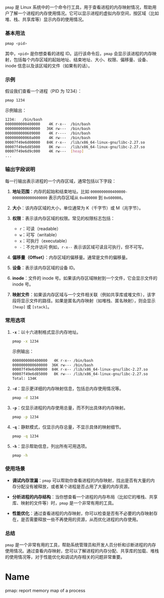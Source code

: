 `pmap` 是 Linux 系统中的一个命令行工具，用于查看进程的内存映射情况，帮助用户了解一个进程的内存使用情况。它可以显示进程的虚拟内存空间，按区域（比如堆、栈、共享库等）显示内存的使用情况。

### 基本用法

```bash
pmap <pid>
```

其中，`<pid>` 是你想查看的进程 ID。运行该命令后，`pmap` 会显示该进程的内存映射，包括每个内存区域的起始地址、结束地址、大小、权限、偏移量、设备、inode 信息以及该区域的文件（如果有的话）。

### 示例

假设我们查看一个进程（PID 为 1234）：

```bash
pmap 1234
```

示例输出：

```bash
1234:   /bin/bash
0000000000400000    4K r-x--  /bin/bash
0000000000600000   36K rw---  /bin/bash
0000000000609000    4K r----  /bin/bash
000000000060a000    4K rw---  /bin/bash
00007f49e6d00000   84K r-x--  /lib/x86_64-linux-gnu/libc-2.27.so
00007f49e6d85000    8K rw---  /lib/x86_64-linux-gnu/libc-2.27.so
00007f49e6d9c000    4K rw---  [heap]
...
```

### 输出字段说明

每一行输出表示进程的一个内存区域，通常包括以下字段：

1. **地址范围**：内存的起始和结束地址。比如 `0000000000400000-0000000000600000` 表示内存区域从 `0x400000` 到 `0x600000`。
    
2. **大小**：该内存区域的大小，单位通常为 K（千字节）或 M（兆字节）。
    
3. **权限**：表示该内存区域的权限。常见的权限标志包括：
    
    - `r`：可读（readable）
    - `w`：可写（writable）
    - `x`：可执行（executable）
    - `-`：不允许访问 例如，`r-x--` 表示该区域可读且可执行，但不可写。
4. **偏移量（Offset）**：内存区域的偏移量。通常是文件的偏移量。
    
5. **设备**：表示该内存区域的设备 ID。
    
6. **inode**：文件的 inode 号。如果该内存区域映射到一个文件，它会显示文件的 inode 号。
    
7. **映射文件**：如果该内存区域与一个文件相关联（例如共享库或堆文件），该字段将显示文件的路径。如果是匿名内存映射（如堆栈、匿名映射），则会显示 `[heap]` 或 `[stack]`。
    

### 常用选项

1. **`-x`**：以十六进制格式显示内存地址。
    
    ```bash
    pmap -x 1234
    ```
    
    示例输出：
    
    ```bash
    0000000000400000   4K r-x-- /bin/bash
    0000000000600000  36K rw--- /bin/bash
    00007f49e6d00000  84K r-x-- /lib/x86_64-linux-gnu/libc-2.27.so
    00007f49e6d85000   8K rw--- /lib/x86_64-linux-gnu/libc-2.27.so
    Total: 134K
    ```
    
2. **`-d`**：显示更详细的内存映射信息，包括总内存使用情况等。
    
    ```bash
    pmap -d 1234
    ```
    
3. **`-p`**：仅显示进程的内存使用总量，而不列出具体的内存映射。
    
    ```bash
    pmap -p 1234
    ```
    
4. **`-q`**：静默模式，仅显示内存总量，不显示具体的映射细节。
    
    ```bash
    pmap -q 1234
    ```
    
5. **`-h`**：显示帮助信息，列出所有可用选项。
    
    ```bash
    pmap -h
    ```
    

### 使用场景

- **调试内存泄漏**：`pmap` 可以帮助你查看进程的内存映射，找出是否有大量的内存分配没有被释放，或者某个进程是否占用了大量的内存资源。
    
- **分析进程的内存结构**：当你想查看一个进程的内存布局（比如它的堆栈、共享库、映射的文件等）时，`pmap` 是一个非常有用的工具。
    
- **性能优化**：通过查看进程的内存映射，你可以检查是否有不必要的内存映射存在，是否需要释放一些不再使用的资源，从而优化进程的内存使用。
    

### 总结

`pmap` 是一个非常有用的工具，帮助系统管理员和开发人员分析和诊断进程的内存使用情况。通过查看内存映射，您可以了解进程的内存分配、共享库的加载、堆栈的使用情况等，对于性能优化和调试内存相关的问题非常重要。

# Name 
pmap: report memory map of a process
